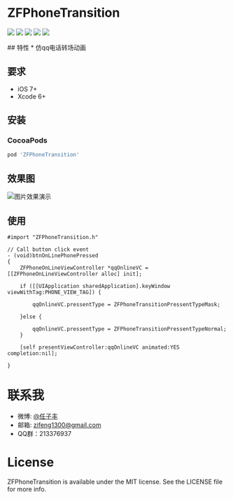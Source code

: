 # ZFPhoneTransition
<p align="left">
<a href="https://travis-ci.org/renzifeng/ZFPhoneTransition"><img src="https://travis-ci.org/renzifeng/ZFPhoneTransition.svg?branch=master"></a>
<a href="https://img.shields.io/cocoapods/v/ZFPhoneTransition.svg"><img src="https://img.shields.io/cocoapods/v/ZFPhoneTransition.svg"></a>
<a href="https://img.shields.io/cocoapods/v/ZFPhoneTransition.svg"><img src="https://img.shields.io/github/license/renzifeng/ZFPhoneTransition.svg?style=flat"></a>
<a href="http://cocoadocs.org/docsets/ZFPhoneTransition"><img src="https://img.shields.io/cocoapods/p/ZFPhoneTransition.svg?style=flat"></a>
<a href="http://weibo.com/zifeng1300"><img src="https://img.shields.io/badge/weibo-@%E4%BB%BB%E5%AD%90%E4%B8%B0-yellow.svg?style=flat"></a>
</p>
## 特性
* 仿qq电话转场动画

## 要求
* iOS 7+
* Xcode 6+

## 安装
### CocoaPods

```ruby
pod 'ZFPhoneTransition'
```

## 效果图

![图片效果演示](https://github.com/renzifeng/ZFPhoneTransition/raw/master/ZFPhoneTransition.gif)


## 使用
```objc
#import "ZFPhoneTransition.h"

// Call button click event
- (void)btnOnLinePhonePressed
{
    ZFPhoneOnLineViewController *qqOnlineVC = [[ZFPhoneOnLineViewController alloc] init];
    
    if ([[UIApplication sharedApplication].keyWindow viewWithTag:PHONE_VIEW_TAG]) {
        
        qqOnlineVC.pressentType = ZFPhoneTransitionPressentTypeMask;
        
    }else {
        
        qqOnlineVC.pressentType = ZFPhoneTransitionPressentTypeNormal;
    }
    
    [self presentViewController:qqOnlineVC animated:YES completion:nil];

}
```

# 联系我
- 微博: [@任子丰](https://weibo.com/zifeng1300)
- 邮箱: zifeng1300@gmail.com
- QQ群：213376937

# License

ZFPhoneTransition is available under the MIT license. See the LICENSE file for more info.